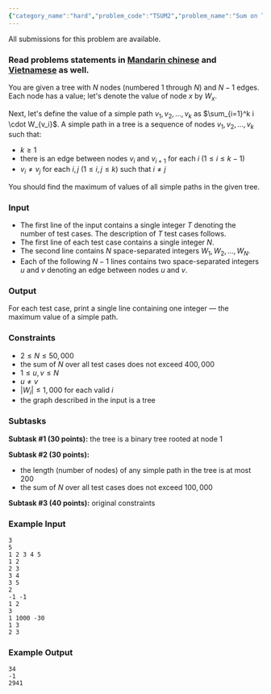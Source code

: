 ```yaml
---
{"category_name":"hard","problem_code":"TSUM2","problem_name":"Sum on Tree","languages_supported":{"0":"C","1":"CPP14","2":"JAVA","3":"PYTH","4":"PYTH 3.5","5":"PYPY","6":"CS2","7":"PAS fpc","8":"PAS gpc","9":"RUBY","10":"PHP","11":"GO","12":"NODEJS","13":"HASK","14":"rust","15":"SCALA","16":"swift","17":"D","18":"PERL","19":"FORT","20":"WSPC","21":"ADA","22":"CAML","23":"ICK","24":"BF","25":"ASM","26":"CLPS","27":"PRLG","28":"ICON","29":"SCM qobi","30":"PIKE","31":"ST","32":"NICE","33":"LUA","34":"BASH","35":"NEM","36":"LISP sbcl","37":"LISP clisp","38":"SCM guile","39":"JS","40":"ERL","41":"TCL","42":"kotlin","43":"PERL6","44":"TEXT","45":"SCM chicken","46":"CLOJ","47":"COB","48":"FS"},"max_timelimit":3,"source_sizelimit":50000,"problem_author":"ratingoverflow","problem_tester":null,"date_added":"12-05-2018","tags":{"0":"centroid","1":"convex","2":"geometry","3":"hard","4":"lines","5":"ltime60","6":"ratingoverflow"},"editorial_url":"https://discuss.codechef.com/problems/TSUM2","time":{"view_start_date":1527354000,"submit_start_date":1527354000,"visible_start_date":1527354000,"end_date":1735669800},"is_direct_submittable":false,"layout":"problem"}
---
```

<span class="solution-visible-txt">All submissions for this problem are available.</span><h3>Read problems statements in <a target="_blank" 
href="http://www.codechef.com/download/translated/LTIME60/mandarin/TSUM2.pdf">Mandarin chinese</a> and <a target="_blank" 
href="http://www.codechef.com/download/translated/LTIME60/vietnamese/TSUM2.pdf">Vietnamese</a> as well.</h3>

You are given a tree with $N$ nodes (numbered $1$ through $N$) and $N-1$ edges. Each node has a value; let's denote the value of node $x$ by $W_x$.

Next, let's define the value of a simple path $v_1, v_2, \dots, v_k$ as $\sum_{i=1}^k i \cdot W_{v_i}$. A simple path in a tree is a sequence of nodes $v_1, v_2, \dots, v_k$ such that:
- $k \ge 1$
- there is an edge between nodes $v_i$ and $v_{i+1}$ for each $i$ ($1 \le i \le k-1$)
- $v_i \neq v_j$ for each $i, j$ ($1 \le i, j \le k$) such that $i \neq j$

You should find the maximum of values of all simple paths in the given tree.

### Input
- The first line of the input contains a single integer $T$ denoting the number of test cases. The description of $T$ test cases follows.
- The first line of each test case contains a single integer $N$.
- The second line contains $N$ space-separated integers $W_1, W_2, \dots, W_N$.
- Each of the following $N-1$ lines contains two space-separated integers $u$ and $v$ denoting an edge between nodes $u$ and $v$.

### Output
For each test case, print a single line containing one integer — the maximum value of a simple path.

### Constraints
- $2 \le N \le 50,000$
- the sum of $N$ over all test cases does not exceed $400,000$
- $1 \le u, v \le N$
- $u \neq v$
- $|W_i| \le 1,000$ for each valid $i$
- the graph described in the input is a tree

### Subtasks
**Subtask #1 (30 points):** the tree is a binary tree rooted at node 1

**Subtask #2 (30 points):**
- the length (number of nodes) of any simple path in the tree is at most $200$
- the sum of $N$ over all test cases does not exceed $100,000$

**Subtask #3 (40 points):** original constraints

### Example Input
```
3
5
1 2 3 4 5
1 2
2 3
3 4
3 5
2
-1 -1
1 2
3
1 1000 -30
1 3
2 3
```

### Example Output
```
34
-1
2941
```
